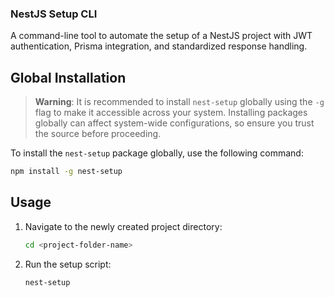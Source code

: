 ### NestJS Setup CLI

A command-line tool to automate the setup of a NestJS project with JWT authentication, Prisma integration, and standardized response handling.

## Global Installation

> **Warning**: It is recommended to install `nest-setup` globally using the `-g` flag to make it accessible across your system. Installing packages globally can affect system-wide configurations, so ensure you trust the source before proceeding.

To install the `nest-setup` package globally, use the following command:

```bash
npm install -g nest-setup
```

## Usage

1. Navigate to the newly created project directory:
   ```bash
   cd <project-folder-name>
   ```
2. Run the setup script:
   ```bash
   nest-setup
   ```
